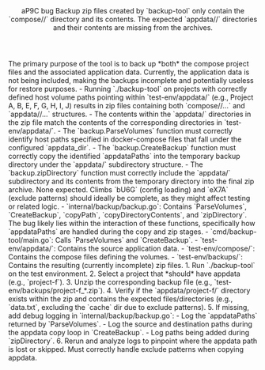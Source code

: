 <Climb>
  <header>
    <id>aP9C</id>
    <type>bug</type>
    <description>Backup zip files created by `backup-tool` only contain the `compose/<project_name>/` directory and its contents. The expected `appdata/<volume_base_name>/` directories and their contents are missing from the archives.</description>
  </header>
  <problemBeingSolved>The primary purpose of the tool is to back up *both* the compose project files and the associated application data. Currently, the application data is not being included, making the backups incomplete and potentially useless for restore purposes.</problemBeingSolved>
  <successMetrics>
    - Running `./backup-tool` on projects with correctly defined host volume paths pointing within `test-env/appdata/` (e.g., Project A, B, E, F, G, H, I, J) results in zip files containing both `compose/<project_name>/...` and `appdata/<volume_base_name>/...` structures.
    - The contents within the `appdata/` directories in the zip file match the contents of the corresponding directories in `test-env/appdata/`.
  </successMetrics>
  <requirements>
    - The `backup.ParseVolumes` function must correctly identify host paths specified in docker-compose files that fall under the configured `appdata_dir`.
    - The `backup.CreateBackup` function must correctly copy the identified `appdataPaths` into the temporary backup directory under the `appdata/` subdirectory structure.
    - The `backup.zipDirectory` function must correctly include the `appdata/` subdirectory and its contents from the temporary directory into the final zip archive.
  </requirements>
  <newDependencies>None expected.</newDependencies>
  <prerequisiteChanges>Climbs `bU6G` (config loading) and `eX7A` (exclude patterns) should ideally be complete, as they might affect testing or related logic.</prerequisiteChanges>
  <relevantFiles>
    - `internal/backup/backup.go`: Contains `ParseVolumes`, `CreateBackup`, `copyPath`, `copyDirectoryContents`, and `zipDirectory`. The bug likely lies within the interaction of these functions, specifically how `appdataPaths` are handled during the copy and zip stages.
    - `cmd/backup-tool/main.go`: Calls `ParseVolumes` and `CreateBackup`.
    - `test-env/appdata/`: Contains the source application data.
    - `test-env/compose/`: Contains the compose files defining the volumes.
    - `test-env/backups/`: Contains the resulting (currently incomplete) zip files.
  </relevantFiles>
  <testingApproach>
    1. Run `./backup-tool` on the test environment.
    2. Select a project that *should* have appdata (e.g., `project-f`).
    3. Unzip the corresponding backup file (e.g., `test-env/backups/project-f_*.zip`).
    4. Verify if the `appdata/project-f/` directory exists within the zip and contains the expected files/directories (e.g., `data.txt`, excluding the `cache` dir due to exclude patterns).
    5. If missing, add debug logging in `internal/backup/backup.go`:
        - Log the `appdataPaths` returned by `ParseVolumes`.
        - Log the source and destination paths during the appdata copy loop in `CreateBackup`.
        - Log paths being added during `zipDirectory`.
    6. Rerun and analyze logs to pinpoint where the appdata path is lost or skipped.
  </testingApproach>
  <constraints>Must correctly handle exclude patterns when copying appdata.</constraints>
</Climb> 